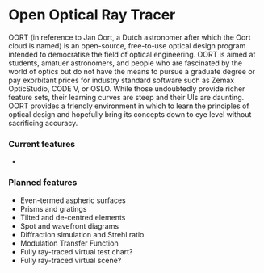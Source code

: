 # Open Optical Ray Tracer
OORT (in reference to Jan Oort, a Dutch astronomer after which the Oort cloud is named) is an open-source, free-to-use optical design program intended to democratise the field of optical engineering. OORT is aimed at students, amatuer astronomers, and people who are fascinated by the world of optics but do not have the means to pursue a graduate degree or pay exorbitant prices for industry standard software such as Zemax OpticStudio, CODE V, or OSLO. While those undoubtedly provide richer feature sets, their learning curves are steep and their UIs are daunting. OORT provides a friendly environment in which to learn the principles of optical design and hopefully bring its concepts down to eye level without sacrificing accuracy.
### Current features
- 
### Planned features
- Even-termed aspheric surfaces
- Prisms and gratings
- Tilted and de-centred elements
- Spot and wavefront diagrams
- Diffraction simulation and Strehl ratio
- Modulation Transfer Function
- Fully ray-traced virtual test chart?
- Fully ray-traced virtual scene?
